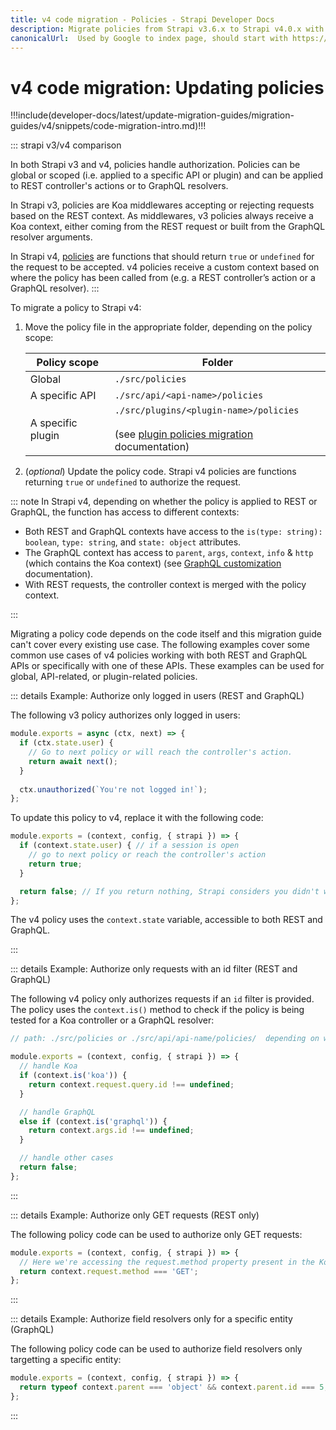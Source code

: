 ```yaml
---
title: v4 code migration - Policies - Strapi Developer Docs
description: Migrate policies from Strapi v3.6.x to Strapi v4.0.x with step-by-step instructions
canonicalUrl:  Used by Google to index page, should start with https://docs.strapi.io/ — delete this comment when done [paste final URL here]
---
```


<!-- TODO: update SEO -->

# v4 code migration: Updating policies

!!!include(developer-docs/latest/update-migration-guides/migration-guides/v4/snippets/code-migration-intro.md)!!!

::: strapi v3/v4 comparison

In both Strapi v3 and v4, policies handle authorization. Policies can be global or scoped (i.e. applied to a specific API or plugin) and can be applied to REST controller's actions or to GraphQL resolvers.

In Strapi v3, policies are Koa middlewares accepting or rejecting requests based on the REST context. As middlewares, v3 policies always receive a Koa context, either coming from the REST request or built from the GraphQL resolver arguments.

In Strapi v4, [policies](/developer-docs/latest/development/backend-customization/policies.md#policies) are functions that should return `true` or `undefined` for the request to be accepted. v4 policies receive a custom context based on where the policy has been called from (e.g. a REST controller’s action or a GraphQL resolver).
:::

To migrate a policy to Strapi v4:

1. Move the policy file in the appropriate folder, depending on the policy scope:
  
    | Policy scope      | Folder                                                                                                                                                                                                           |
    | ----------------- | ---------------------------------------------------------------------------------------------------------------------------------------------------------------------------------------------------------------- |
    | Global            | `./src/policies`                                                                                                                                                                                                 |
    | A specific API    | `./src/api/<api-name>/policies`                                                                                                                                                                                  |
    | A specific plugin | `./src/plugins/<plugin-name>/policies`<br/><br/>(see [plugin policies migration](/developer-docs/latest/update-migration-guides/migration-guides/v4/plugin/update-folder-structure.md#moving-policies) documentation) |

2. (_optional_) Update the policy code. Strapi v4 policies are functions returning `true` or `undefined` to authorize the request.

::: note
In Strapi v4, depending on whether the policy is applied to REST or GraphQL, the function has access to different contexts:

- Both REST and GraphQL contexts have access to the `is(type: string): boolean`, `type: string`, and `state: object` attributes.
- The GraphQL context has access to `parent`, `args`, `context`, `info` & `http` (which contains the Koa context) (see [GraphQL customization](http://localhost:8080/developer-docs/latest/plugins/graphql.html#custom-configuration-for-resolvers) documentation).
- With REST requests, the controller context is merged with the policy context.

:::

Migrating a policy code depends on the code itself and this migration guide can't cover every existing use case. The following examples cover some common use cases of v4 policies working with both REST and GraphQL APIs or specifically with one of these APIs. These examples can be used for global, API-related, or plugin-related policies.

::: details Example: Authorize only logged in users (REST and GraphQL)
    
The following v3 policy authorizes only logged in users:
  
  ```jsx
  module.exports = async (ctx, next) => {
    if (ctx.state.user) {
      // Go to next policy or will reach the controller's action.
      return await next();
    }
   
    ctx.unauthorized(`You're not logged in!`);
  };
  ```
  
To update this policy to v4, replace it with the following code:
  
  ```jsx
  module.exports = (context, config, { strapi }) => {
    if (context.state.user) { // if a session is open
      // go to next policy or reach the controller's action
      return true;
    }
  
    return false; // If you return nothing, Strapi considers you didn't want to block the request and will let it pass
  };
  ```

The v4 policy uses the `context.state` variable, accessible to both REST and GraphQL.

:::

::: details Example: Authorize only requests with an id filter (REST and GraphQL)

The following v4 policy only authorizes requests if an `id` filter is provided. The policy uses the `context.is()` method to check if the policy is being tested for a Koa controller or a GraphQL resolver:

```jsx
// path: ./src/policies or ./src/api/api-name/policies/  depending on where you want to apply the policy

module.exports = (context, config, { strapi }) => {
  // handle Koa
  if (context.is('koa')) {
    return context.request.query.id !== undefined;
  }

  // handle GraphQL
  else if (context.is('graphql')) {
    return context.args.id !== undefined;
  }

  // handle other cases
  return false;
};
```

:::

::: details Example: Authorize only GET requests (REST only)

The following policy code can be used to authorize only GET requests:

```jsx
module.exports = (context, config, { strapi }) => {
  // Here we're accessing the request.method property present in the Koa context 
  return context.request.method === 'GET';
};
```

:::

::: details Example: Authorize field resolvers only for a specific entity (GraphQL)

The following policy code can be used to authorize field resolvers only targetting a specific entity:

```jsx
module.exports = (context, config, { strapi }) => {
  return typeof context.parent === 'object' && context.parent.id === 5;
};
```

:::
